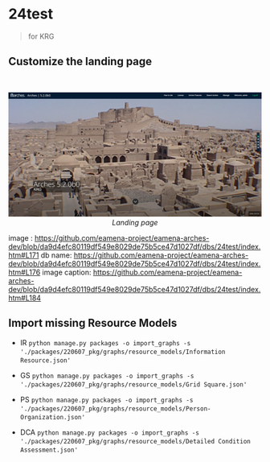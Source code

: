 # 24test
> for KRG

## Customize the landing page

<img>

<p align="center">
  <img alt="img-name" src="../../www/arches-v5-landingpage.png" width="600">
  <br>
    <em>Landing page</em>
</p>

image : https://github.com/eamena-project/eamena-arches-dev/blob/da9d4efc80119df549e8029de75b5ce47d1027df/dbs/24test/index.htm#L171
db name: https://github.com/eamena-project/eamena-arches-dev/blob/da9d4efc80119df549e8029de75b5ce47d1027df/dbs/24test/index.htm#L176
image caption: https://github.com/eamena-project/eamena-arches-dev/blob/da9d4efc80119df549e8029de75b5ce47d1027df/dbs/24test/index.htm#L184

## Import missing Resource Models

* IR
```python manage.py packages -o import_graphs -s './packages/220607_pkg/graphs/resource_models/Information Resource.json'```

* GS
```python manage.py packages -o import_graphs -s './packages/220607_pkg/graphs/resource_models/Grid Square.json'```

* PS
```python manage.py packages -o import_graphs -s './packages/220607_pkg/graphs/resource_models/Person-Organization.json'```

* DCA
```python manage.py packages -o import_graphs -s './packages/220607_pkg/graphs/resource_models/Detailed Condition Assessment.json'```
